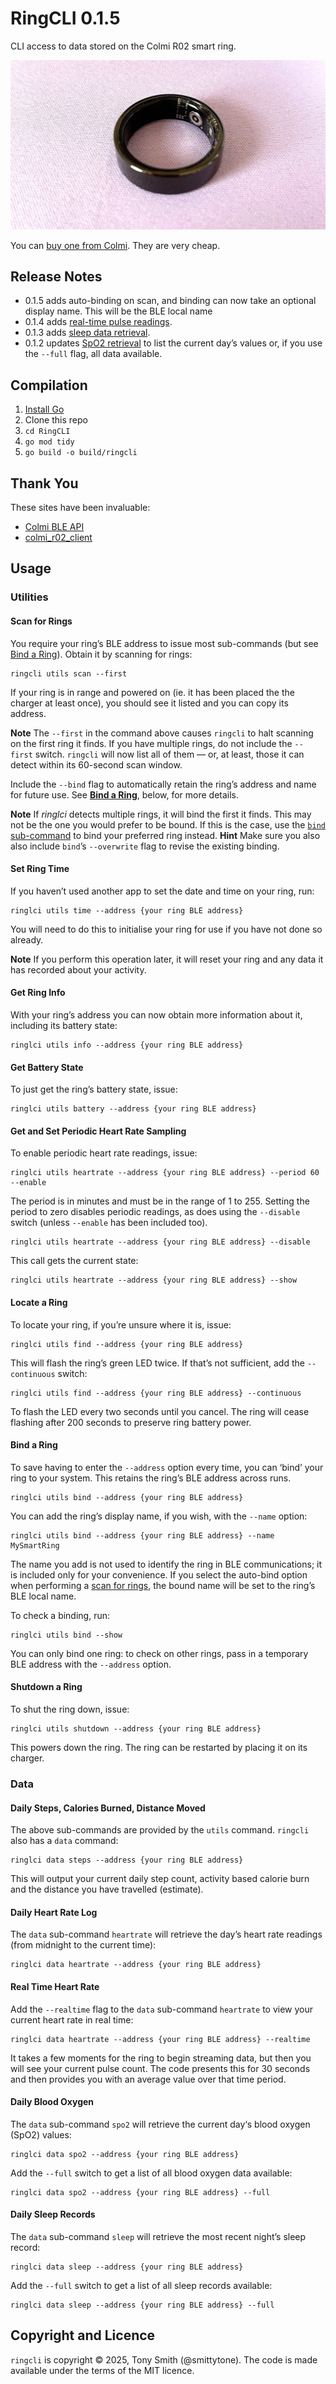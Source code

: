 # RingCLI 0.1.5

CLI access to data stored on the Colmi R02 smart ring.

![Colmi R02 smart ring](./images/r02_001.webp)

You can [buy one from Colmi](https://www.colmi.info/products/colmi-r02-smart-ring). They are very cheap.

## Release Notes

* 0.1.5 adds auto-binding on scan, and binding can now take an optional display name. This will be the BLE local name
* 0.1.4 adds [real-time pulse readings](#real-time-heart-rate).
* 0.1.3 adds [sleep data retrieval](#daily-sleep-record).
* 0.1.2 updates [SpO2 retrieval](#daily-blood-oxygen) to list the current day’s values or, if you use the `--full` flag, all data available.

## Compilation

1. [Install Go](https://go.dev/dl/)
1. Clone this repo
1. `cd RingCLI`
1. `go mod tidy`
1. `go build -o build/ringcli`

## Thank You

These sites have been invaluable:

* [Colmi BLE API](https://colmi.puxtril.com)
* [colmi_r02_client](https://tahnok.github.io/colmi_r02_client/colmi_r02_client.html)

## Usage

### Utilities

#### Scan for Rings

You require your ring’s BLE address to issue most sub-commands (but see [Bind a Ring](#bind-a-ring)). Obtain it by scanning for rings:

```shell
ringcli utils scan --first
```

If your ring is in range and powered on (ie. it has been placed the the charger at least once), you should see it listed and you can copy its address.

**Note** The `--first` in the command above causes `ringcli` to halt scanning on the first ring it finds. If you have multiple rings, do not include the `--first` switch. `ringcli` will now list all of them — or, at least, those it can detect within its 60-second scan window.

Include the `--bind` flag to automatically retain the ring’s address and name for future use. See [**Bind a Ring**](#bind-a-ring), below, for more details.

**Note** If *ringlci* detects multiple rings, it will bind the first it finds. This may not be the one you would prefer to be bound. If this is the case, use the [`bind` sub-command](#bind-a-ring) to bind your preferred ring instead. **Hint** Make sure you also also include `bind`’s `--overwrite` flag to revise the existing binding.

#### Set Ring Time

If you haven’t used another app to set the date and time on your ring, run:

```shell
ringlci utils time --address {your ring BLE address}
```

You will need to do this to initialise your ring for use if you have not done so already.

**Note** If you perform this operation later, it will reset your ring and any data it has recorded about your activity.

#### Get Ring Info

With your ring’s address you can now obtain more information about it, including its battery state:

```shell
ringlci utils info --address {your ring BLE address}
```

#### Get Battery State

To just get the ring’s battery state, issue:

```shell
ringlci utils battery --address {your ring BLE address}
```

#### Get and Set Periodic Heart Rate Sampling

To enable periodic heart rate readings, issue:

```shell
ringlci utils heartrate --address {your ring BLE address} --period 60 --enable
```

The period is in minutes and must be in the range of 1 to 255. Setting the period to zero disables periodic readings, as does using the `--disable` switch (unless `--enable` has been included too).

```shell
ringlci utils heartrate --address {your ring BLE address} --disable
```

This call gets the current state:

```shell
ringlci utils heartrate --address {your ring BLE address} --show
```

#### Locate a Ring

To locate your ring, if you’re unsure where it is, issue:

```shell
ringlci utils find --address {your ring BLE address}
```

This will flash the ring’s green LED twice. If that’s not sufficient, add the `--continuous` switch:

```shell
ringlci utils find --address {your ring BLE address} --continuous
```

To flash the LED every two seconds until you cancel. The ring will cease flashing after 200 seconds to preserve ring battery power.

#### Bind a Ring

To save having to enter the `--address` option every time, you can ‘bind’ your ring to your system. This retains the ring’s BLE address across runs.

```shell
ringlci utils bind --address {your ring BLE address}
```

You can add the ring’s display name, if you wish, with the `--name` option:

```shell
ringlci utils bind --address {your ring BLE address} --name MySmartRing
```

The name you add is not used to identify the ring in BLE communications; it is included only for your convenience. If you select the auto-bind option when performing a [scan for rings](#scan-for-rings), the bound name will be set to the ring’s BLE local name.

To check a binding, run:

```shell
ringlci utils bind --show
```

You can only bind one ring: to check on other rings, pass in a temporary BLE address with the `--address` option.

#### Shutdown a Ring

To shut the ring down, issue:

```shell
ringlci utils shutdown --address {your ring BLE address}
```

This powers down the ring. The ring can be restarted by placing it on its charger.

### Data

#### Daily Steps, Calories Burned, Distance Moved

The above sub-commands are provided by the `utils` command. `ringcli` also has a `data` command:

```shell
ringlci data steps --address {your ring BLE address}
```

This will output your current daily step count, activity based calorie burn and the distance you have travelled (estimate).

#### Daily Heart Rate Log

The `data` sub-command `heartrate` will retrieve the day’s heart rate readings (from midnight to the current time):

```shell
ringlci data heartrate --address {your ring BLE address}
```

#### Real Time Heart Rate

Add the `--realtime` flag to the `data` sub-command `heartrate` to view your current heart rate in real time:

```shell
ringlci data heartrate --address {your ring BLE address} --realtime
```

It takes a few moments for the ring to begin streaming data, but then you will see your current pulse count. The code presents this for 30 seconds and then provides you with an average value over that time period.

#### Daily Blood Oxygen

The `data` sub-command `spo2` will retrieve the current day‘s blood oxygen (SpO2) values:

```shell
ringlci data spo2 --address {your ring BLE address}
```

Add the `--full` switch to get a list of all blood oxygen data available:

```shell
ringlci data spo2 --address {your ring BLE address} --full
```

#### Daily Sleep Records

The `data` sub-command `sleep` will retrieve the most recent night’s sleep record:

```shell
ringlci data sleep --address {your ring BLE address}
```

Add the `--full` switch to get a list of all sleep records available:

```shell
ringlci data sleep --address {your ring BLE address} --full
```

## Copyright and Licence

`ringcli` is copyright © 2025, Tony Smith (@smittytone). The code is made available under the terms of the MIT licence.
